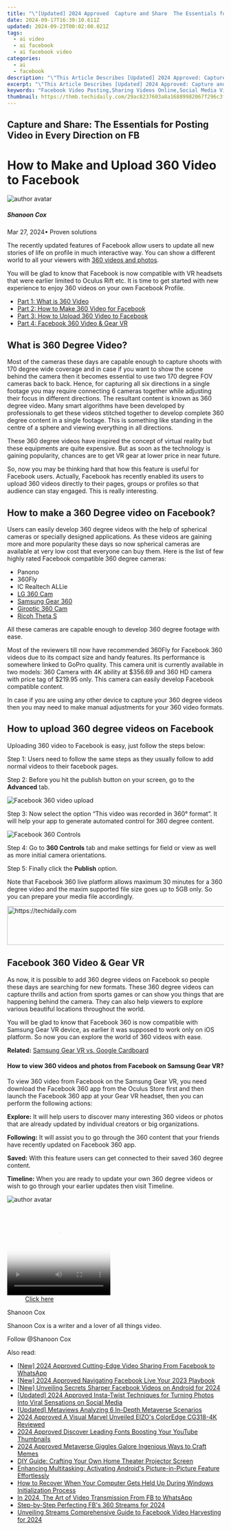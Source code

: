 ```yaml
---
title: "\"[Updated] 2024 Approved  Capture and Share  The Essentials for Posting Video in Every Direction on FB\""
date: 2024-09-17T16:39:10.611Z
updated: 2024-09-23T00:02:00.021Z
tags:
  - ai video
  - ai facebook
  - ai facebook video
categories:
  - ai
  - facebook
description: "\"This Article Describes [Updated] 2024 Approved: Capture and Share: The Essentials for Posting Video in Every Direction on FB\""
excerpt: "\"This Article Describes [Updated] 2024 Approved: Capture and Share: The Essentials for Posting Video in Every Direction on FB\""
keywords: "Facebook Video Posting,Sharing Videos Online,Social Media Video Tips,Multidirectional Video FB,Essential Video Sharing,Video Content on Facebook,Posting FB Video Essentials"
thumbnail: https://thmb.techidaily.com/29ac8237603a8a16889982067f296c3f071e4f84b086086a9248bc69fcf254fa.jpg
---
```


## Capture and Share: The Essentials for Posting Video in Every Direction on FB

# How to Make and Upload 360 Video to Facebook

![author avatar](https://images.wondershare.com/filmora/article-images/shannon-cox.jpg)

##### Shanoon Cox

 Mar 27, 2024• Proven solutions

 The recently updated features of Facebook allow users to update all new stories of life on profile in much interactive way. You can show a different world to all your viewers with [360 videos and photos](https://tools.techidaily.com/wondershare/filmora/download/).

 You will be glad to know that Facebook is now compatible with VR headsets that were earlier limited to Oculus Rift etc. It is time to get started with new experience to enjoy 360 videos on your own Facebook Profile.

* [Part 1: What is 360 Video](#part1)
* [Part 2: How to Make 360 Video for Facebook](#part2)
* [Part 3: How to Upload 360 Video to Facebook](#part3)
* [Part 4: Facebook 360 Video & Gear VR](#part4)

## What is 360 Degree Video?

 Most of the cameras these days are capable enough to capture shoots with 170 degree wide coverage and in case if you want to show the scene behind the camera then it becomes essential to use two 170 degree FOV cameras back to back. Hence, for capturing all six directions in a single footage you may require connecting 6 cameras together while adjusting their focus in different directions. The resultant content is known as 360 degree video. Many smart algorithms have been developed by professionals to get these videos stitched together to develop complete 360 degree content in a single footage. This is something like standing in the centre of a sphere and viewing everything in all directions.

 These 360 degree videos have inspired the concept of virtual reality but these equipments are quite expensive. But as soon as the technology is gaining popularity, chances are to get VR gear at lower price in near future.

 So, now you may be thinking hard that how this feature is useful for Facebook users. Actually, Facebook has recently enabled its users to upload 360 videos directly to their pages, groups or profiles so that audience can stay engaged. This is really interesting.

## How to make a 360 Degree video on Facebook?

 Users can easily develop 360 degree videos with the help of spherical cameras or specially designed applications. As these videos are gaining more and more popularity these days so now spherical cameras are available at very low cost that everyone can buy them. Here is the list of few highly rated Facebook compatible 360 degree cameras:

* Panono
* 360Fly
* IC Realtech ALLie
* [LG 360 Cam](https://tools.techidaily.com/wondershare/filmora/download/)
* [Samsung Gear 360](https://tools.techidaily.com/wondershare/filmora/download/)
* [Giroptic 360 Cam](https://tools.techidaily.com/wondershare/filmora/download/)
* [Ricoh Theta S](https://tools.techidaily.com/wondershare/filmora/download/)

 All these cameras are capable enough to develop 360 degree footage with ease.

 Most of the reviewers till now have recommended 360Fly for Facebook 360 videos due to its compact size and handy features. Its performance is somewhere linked to GoPro quality. This camera unit is currently available in two models: 360 Camera with 4K ability at $356.69 and 360 HD camera with price tag of $219.95 only. This camera can easily develop Facebook compatible content.

 In case if you are using any other device to capture your 360 degree videos then you may need to make manual adjustments for your 360 video formats.

## How to upload 360 degree videos on Facebook

 Uploading 360 video to Facebook is easy, just follow the steps below:

 Step 1: Users need to follow the same steps as they usually follow to add normal videos to their facebook pages.

 Step 2: Before you hit the publish button on your screen, go to the   **Advanced** tab.

![Facebook 360 video upload](https://images.wondershare.com/filmora/article-images/facebook-360-video-upload.jpg)

 Step 3: Now select the option “This video was recorded in 360° format”. It will help your app to generate automated control for 360 degree content.

![Facebook 360 Controls](https://images.wondershare.com/filmora/article-images/facebook-360-controls.jpg)

 Step 4: Go to **360 Controls** tab and make settings for field or view as well as more initial camera orientations.

 Step 5: Finally click the **Publish** option.

 Note that Facebook 360 live platform allows maximum 30 minutes for a 360 degree video and the maxim supported file size goes up to 5GB only. So you can prepare your media file accordingly.

<!-- affiliate ads begin -->
<a href="https://appsumo.8odi.net/c/5597632/2144283/7443" target="_top" id="2144283">
  <img src="//a.impactradius-go.com/display-ad/7443-2144283" border="0" alt="https://techidaily.com" width="600" height="90"/>
</a>
<img height="0" width="0" src="https://appsumo.8odi.net/i/5597632/2144283/7443" style="position:absolute;visibility:hidden;" border="0" />
<!-- affiliate ads end -->

## Facebook 360 Video & Gear VR

 As now, it is possible to add 360 degree videos on Facebook so people these days are searching for new formats. These 360 degree videos can capture thrills and action from sports games or can show you things that are happening behind the camera. They can also help viewers to explore various beautiful locations throughout the world.

 You will be glad to know that Facebook 360 is now compatible with Samsung Gear VR device, as earlier it was supposed to work only on iOS platform. So now you can explore the world of 360 videos with ease.

**Related:** [Samsung Gear VR vs. Google Cardboard](https://tools.techidaily.com/wondershare/filmora/download/)

#### How to view 360 videos and photos from Facebook on Samsung Gear VR?

 To view 360 video from Facebook on the Samsung Gear VR, you need download the Facebook 360 app from the Oculus Store first and then launch the Facebook 360 app at your Gear VR headset, then you can perform the following actions:

**Explore:** It will help users to discover many interesting 360 videos or photos that are already updated by individual creators or big organizations.

**Following:** It will assist you to go through the 360 content that your friends have recently updated on Facebook 360 app.

**Saved:** With this feature users can get connected to their saved 360 degree content.

**Timeline:** When you are ready to update your own 360 degree videos or wish to go through your earlier updates then visit Timeline.

![author avatar](https://images.wondershare.com/filmora/article-images/shannon-cox.jpg)

<!-- affiliate ads begin -->
<span id="1328679">
					<video width="240" height="200" style="cursor:pointer"
           poster="//a.impactradius-go.com/display-clicktoplayimage/1328679.png"
           onclick="if(!this.playClicked){this.play();this.setAttribute('controls',true);this.playClicked=true;}">
	   <source src="//a.impactradius-go.com/display-ad/15852-1328679">
	   <img src="//a.impactradius-go.com/display-clicktoplayimage/1328679.png" style="border: none; height: 100%; width: 100%; object-fit: contain">
	</video>
	<div style="width:150px;text-align:center"><a href="javascript:window.open(decodeURIComponent('https%3A%2F%2Fthefitville.pxf.io%2Fc%2F5597632%2F1328679%2F15852'), '_blank');void(0);">Click here</a></div>
</span>
<img height="0" width="0" src="https://imp.pxf.io/i/5597632/1328679/15852" style="position:absolute;visibility:hidden;" border="0" />
<!-- affiliate ads end -->

Shanoon Cox

Shanoon Cox is a writer and a lover of all things video.

Follow @Shanoon Cox

<ins class="adsbygoogle"
      style="display:block"
      data-ad-client="ca-pub-7571918770474297"
      data-ad-slot="8358498916"
      data-ad-format="auto"
      data-full-width-responsive="true"></ins>

<span class="atpl-alsoreadstyle">Also read:</span>
<div><ul>
<li><a href="https://facebook-videos.techidaily.com/new-2024-approved-cutting-edge-video-sharing-from-facebook-to-whatsapp/"><u>[New] 2024 Approved Cutting-Edge Video Sharing From Facebook to WhatsApp</u></a></li>
<li><a href="https://facebook-videos.techidaily.com/new-2024-approved-navigating-facebook-live-your-2023-playbook/"><u>[New] 2024 Approved Navigating Facebook Live Your 2023 Playbook</u></a></li>
<li><a href="https://facebook-videos.techidaily.com/new-unveiling-secrets-sharper-facebook-videos-on-android-for-2024/"><u>[New] Unveiling Secrets Sharper Facebook Videos on Android for 2024</u></a></li>
<li><a href="https://instagram-clips.techidaily.com/updated-2024-approved-insta-twist-techniques-for-turning-photos-into-viral-sensations-on-social-media/"><u>[Updated] 2024 Approved Insta-Twist Techniques for Turning Photos Into Viral Sensations on Social Media</u></a></li>
<li><a href="https://extra-support.techidaily.com/updated-metaviews-analyzing-6-in-depth-metaverse-scenarios/"><u>[Updated] Metaviews Analyzing 6 In-Depth Metaverse Scenarios</u></a></li>
<li><a href="https://extra-lessons.techidaily.com/2024-approved-a-visual-marvel-unveiled-eizos-coloredge-cg318-4k-reviewed/"><u>2024 Approved A Visual Marvel Unveiled EIZO's ColorEdge CG318-4K Reviewed</u></a></li>
<li><a href="https://youtube-tips.techidaily.com/approved-discover-leading-fonts-boosting-your-youtube-thumbnails/"><u>2024 Approved Discover Leading Fonts Boosting Your YouTube Thumbnails</u></a></li>
<li><a href="https://some-skills.techidaily.com/2024-approved-metaverse-giggles-galore-ingenious-ways-to-craft-memes/"><u>2024 Approved Metaverse Giggles Galore Ingenious Ways to Craft Memes</u></a></li>
<li><a href="https://tech-recovery.techidaily.com/diy-guide-crafting-your-own-home-theater-projector-screen/"><u>DIY Guide: Crafting Your Own Home Theater Projector Screen</u></a></li>
<li><a href="https://tech-recovery.techidaily.com/enhancing-multitasking-activating-androids-picture-in-picture-feature-effortlessly/"><u>Enhancing Multitasking: Activating Android's Picture-in-Picture Feature Effortlessly</u></a></li>
<li><a href="https://common-error.techidaily.com/how-to-recover-when-your-computer-gets-held-up-during-windows-initialization-process/"><u>How to Recover When Your Computer Gets Held Up During Windows Initialization Process</u></a></li>
<li><a href="https://facebook-videos.techidaily.com/in-2024-the-art-of-video-transmission-from-fb-to-whatsapp/"><u>In 2024, The Art of Video Transmission From FB to WhatsApp</u></a></li>
<li><a href="https://facebook-clips.techidaily.com/step-by-step-perfecting-fbs-360-streams-for-2024/"><u>Step-by-Step Perfecting FB's 360 Streams for 2024</u></a></li>
<li><a href="https://facebook-videos.techidaily.com/unveiling-streams-comprehensive-guide-to-facebook-video-harvesting-for-2024/"><u>Unveiling Streams Comprehensive Guide to Facebook Video Harvesting for 2024</u></a></li>
</ul></div>

